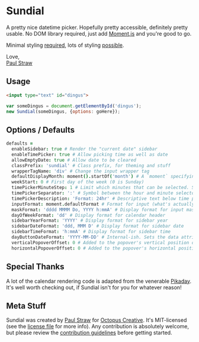 # Sundial

A pretty nice datetime picker. Hopefully pretty accessible, definitely pretty usable. No DOM library required, just add [Moment.js](http://momentjs.com/) and you're good to go.

Minimal styling [required](https://github.com/paulstraw/sundial/blob/master/src/scss/sundial.scss), lots of styling [possible](https://github.com/paulstraw/sundial/blob/master/src/scss/sundial-theme-wizard-club.scss).

Love,  
[Paul Straw](http://paulstraw.com)


## Usage

``` html
<input type="text" id="dingus">
```

``` javascript
var someDingus = document.getElementById('dingus');
new Sundial(someDingus, {options: goHere});
```


## Options / Defaults

``` coffeescript
defaults =
  enableSidebar: true # Render the "current date" sidebar
  enableTimePicker: true # Allow picking time as well as date
  allowEmptyDate: true # Allow date to be cleared
  classPrefix: 'sundial' # Class prefix, for theming and stuff
  wrapperTagName: 'div' # Change the input wrapper tag
  defaultDisplayMonth: moment().startOf('month') # A `moment` specifying the default month to view when the picker is first opened. Overridden by an existing value in the passed input
  weekStart: 0 # First day of the week (0 is Sunday)
  timePickerMinuteStep: 1 # Limit which minutes that can be selected. Sixty (60) should generally be divisible by this number
  timePickerSeparator: ':' # Symbol between the hour and minute selectors
  timePickerDescription: 'Format: 24hr' # Descriptive text below time picker
  inputFormat: moment.defaultFormat # Format for input (what's actually sent to the server, defaults to ISO 8601 [YYYY-MM-DDTHH:mm:ssZ])
  maskFormat: 'dddd MMMM Do, YYYY h:mmA' # Display format for input mask
  dayOfWeekFormat: 'dd' # Display format for calendar header
  sidebarYearFormat: 'YYYY' # Display format for sidebar year
  sidebarDateFormat: 'ddd, MMM D' # Display format for sidebar date
  sidebarTimeFormat: 'h:mmA' # Display format for sidebar time
  dayButtonDateFormat: 'YYYY-MM-DD' # Internal-ish. Sets the data attribute format on calendar day buttons
  verticalPopoverOffset: 0 # Added to the popover's vertical position during placement
  horizontalPopoverOffset: 0 # Added to the popover's horizontal position during placement
```


## Special Thanks

A lot of the calendar rendering code is adapted from the venerable [Pikaday](https://github.com/dbushell/Pikaday). It's well worth checking out, if Sundial isn't for you for whatever reason!


## Meta Stuff

Sundial was created by [Paul Straw](https://github.com/paulstraw) for [Octopus Creative](http://octopuscreative.com). It's MIT-licensed (see the [license file](https://github.com/octopuscreative/sundial/blob/master/license.md) for more info). Any contribution is absolutely welcome, but please review the [contribution guidelines](https://github.com/octopuscreative/sundial/blob/master/contributing.md) before getting started.

